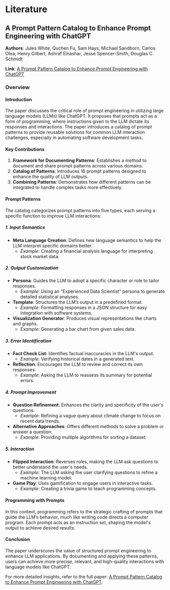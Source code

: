 # Literature

## A Prompt Pattern Catalog to Enhance Prompt Engineering with ChatGPT

**Authors**: Jules White, Quchen Fu, Sam Hays, Michael Sandborn, Carlos Olea, Henry Gilbert, Ashraf Elnashar, Jesse Spencer-Smith, Douglas C. Schmidt

**Link**: [A Prompt Pattern Catalog to Enhance Prompt Engineering with ChatGPT](https://arxiv.org/pdf/2302.11382)

### Overview

#### Introduction
The paper discusses the critical role of prompt engineering in utilizing large language models (LLMs) like ChatGPT. It proposes that prompts act as a form of programming, where instructions given to the LLM dictate its responses and interactions. The paper introduces a catalog of prompt patterns to provide reusable solutions for common LLM interaction challenges, especially in automating software development tasks.

#### Key Contributions
1. **Framework for Documenting Patterns**: Establishes a method to document and share prompt patterns across various domains.
2. **Catalog of Patterns**: Introduces 16 prompt patterns designed to enhance the quality of LLM outputs.
3. **Combining Patterns**: Demonstrates how different patterns can be integrated to handle complex tasks more effectively.

#### Prompt Patterns
The catalog categorizes prompt patterns into five types, each serving a specific function to improve LLM interactions:

##### 1. Input Semantics
- **Meta Language Creation**: Defines new language semantics to help the LLM interpret specific domains better.
  - *Example*: Creating a financial analysis language for interpreting stock market data.

##### 2. Output Customization
- **Persona**: Guides the LLM to adopt a specific character or role to tailor responses.
  - *Example*: Using an "Experienced Data Scientist" persona to generate detailed statistical analyses.
- **Template**: Structures the LLM’s output in a predefined format.
  - *Example*: Formatting responses in a JSON structure for easy integration with software systems.
- **Visualization Generator**: Produces visual representations like charts and graphs.
  - *Example*: Generating a bar chart from given sales data.

##### 3. Error Identification
- **Fact Check List**: Identifies factual inaccuracies in the LLM's output.
  - *Example*: Verifying historical dates in a generated text.
- **Reflection**: Encourages the LLM to review and correct its own responses.
  - *Example*: Asking the LLM to reassess its summary for potential errors.

##### 4. Prompt Improvement
- **Question Refinement**: Enhances the clarity and specificity of the user's questions.
  - *Example*: Refining a vague query about climate change to focus on recent data trends.
- **Alternative Approaches**: Offers different methods to solve a problem or answer a question.
  - *Example*: Providing multiple algorithms for sorting a dataset.

##### 5. Interaction
- **Flipped Interaction**: Reverses roles, making the LLM ask questions to better understand the user's needs.
  - *Example*: The LLM asking the user clarifying questions to refine a machine learning model.
- **Game Play**: Uses gamification to engage users in interactive tasks.
  - *Example*: Creating a trivia game to teach programming concepts.

#### Programming with Prompts
In this context, programming refers to the strategic crafting of prompts that guide the LLM’s behavior, much like writing code directs a computer program. Each prompt acts as an instruction set, shaping the model's output to achieve desired results.

#### Conclusion
The paper underscores the value of structured prompt engineering to enhance LLM applications. By documenting and applying these patterns, users can achieve more precise, relevant, and high-quality interactions with language models like ChatGPT.

For more detailed insights, refer to the full paper: [A Prompt Pattern Catalog to Enhance Prompt Engineering with ChatGPT](https://arxiv.org/pdf/2302.11382).